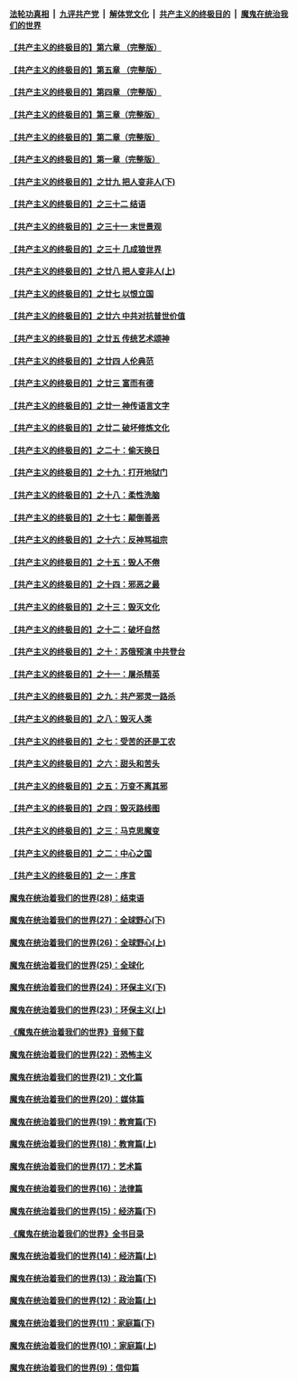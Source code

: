 ####  [法轮功真相](../../../../basic/blob/master/README.md?t=04180301) &nbsp;|&nbsp; [九评共产党](../../../../9ping.md/blob/master/README.md?t=04180301) &nbsp;|&nbsp; [解体党文化](../../../../jtdwh.md/blob/master/README.md?t=04180301)  &nbsp;|&nbsp; [共产主义的终极目的](../../../../gczydzjmd.md/blob/master/README.md?t=04180301) &nbsp;|&nbsp; [魔鬼在统治我们的世界](../../../../mgztzwmdsj.md/blob/master/README.md?t=04180301) 

#### [【共产主义的终极目的】第六章 （完整版）](../pages/nsc422/n11428913.md?t=04180301) 

#### [【共产主义的终极目的】第五章 （完整版）](../pages/nsc422/n11428912.md?t=04180301) 

#### [【共产主义的终极目的】第四章 （完整版）](../pages/nsc422/n11428907.md?t=04180301) 

#### [【共产主义的终极目的】第三章（完整版）](../pages/nsc422/n11428848.md?t=04180301) 

#### [【共产主义的终极目的】第二章（完整版）](../pages/nsc422/n11428831.md?t=04180301) 

#### [【共产主义的终极目的】第一章（完整版）](../pages/nsc422/n11417651.md?t=04180301) 

#### [【共产主义的终极目的】之廿九 把人变非人(下)](../pages/nsc422/n11344140.md?t=04180301) 

#### [【共产主义的终极目的】之三十二 结语](../pages/nsc422/n11360535.md?t=04180301) 

#### [【共产主义的终极目的】之三十一 末世景观](../pages/nsc422/n11351129.md?t=04180301) 

#### [【共产主义的终极目的】之三十 几成狼世界](../pages/nsc422/n11348280.md?t=04180301) 

#### [【共产主义的终极目的】之廿八 把人变非人(上)](../pages/nsc422/n11340492.md?t=04180301) 

#### [【共产主义的终极目的】之廿七 以恨立国](../pages/nsc422/n11336944.md?t=04180301) 

#### [【共产主义的终极目的】之廿六 中共对抗普世价值](../pages/nsc422/n11324785.md?t=04180301) 

#### [【共产主义的终极目的】之廿五 传统艺术颂神](../pages/nsc422/n11296396.md?t=04180301) 

#### [【共产主义的终极目的】之廿四 人伦典范](../pages/nsc422/n11296397.md?t=04180301) 

#### [【共产主义的终极目的】之廿三 富而有德](../pages/nsc422/n11283598.md?t=04180301) 

#### [【共产主义的终极目的】之廿一 神传语言文字](../pages/nsc422/n11263265.md?t=04180301) 

#### [【共产主义的终极目的】之廿二 破坏修炼文化](../pages/nsc422/n11245728.md?t=04180301) 

#### [【共产主义的终极目的】之二十：偷天换日](../pages/nsc422/n11238846.md?t=04180301) 

#### [【共产主义的终极目的】之十九：打开地狱门](../pages/nsc422/n11206376.md?t=04180301) 

#### [【共产主义的终极目的】之十八：柔性洗脑](../pages/nsc422/n11199994.md?t=04180301) 

#### [【共产主义的终极目的】之十七：颠倒善恶](../pages/nsc422/n11179782.md?t=04180301) 

#### [【共产主义的终极目的】之十六：反神骂祖宗](../pages/nsc422/n11166798.md?t=04180301) 

#### [【共产主义的终极目的】之十五：毁人不倦](../pages/nsc422/n11166792.md?t=04180301) 

#### [【共产主义的终极目的】之十四：邪恶之最](../pages/nsc422/n11150249.md?t=04180301) 

#### [【共产主义的终极目的】之十三：毁灭文化](../pages/nsc422/n11135227.md?t=04180301) 

#### [【共产主义的终极目的】之十二：破坏自然](../pages/nsc422/n11135214.md?t=04180301) 

#### [【共产主义的终极目的】之十：苏俄预演 中共登台](../pages/nsc422/n11118424.md?t=04180301) 

#### [【共产主义的终极目的】之十一：屠杀精英](../pages/nsc422/n11118442.md?t=04180301) 

#### [【共产主义的终极目的】之九：共产邪灵一路杀](../pages/nsc422/n11114139.md?t=04180301) 

#### [【共产主义的终极目的】之八：毁灭人类](../pages/nsc422/n11108503.md?t=04180301) 

#### [【共产主义的终极目的】之七：受苦的还是工农](../pages/nsc422/n11101809.md?t=04180301) 

#### [【共产主义的终极目的】之六：甜头和苦头](../pages/nsc422/n11096971.md?t=04180301) 

#### [【共产主义的终极目的】之五：万变不离其邪](../pages/nsc422/n11091285.md?t=04180301) 

#### [【共产主义的终极目的】之四：毁灭路线图](../pages/nsc422/n11086284.md?t=04180301) 

#### [【共产主义的终极目的】之三：马克思魔变](../pages/nsc422/n11061941.md?t=04180301) 

#### [【共产主义的终极目的】之二：中心之国](../pages/nsc422/n11047728.md?t=04180301) 

#### [【共产主义的终极目的】之一：序言](../pages/nsc422/n11086077.md?t=04180301) 

#### [魔鬼在统治着我们的世界(28)：结束语](../pages/nsc422/n10936246.md?t=04180301) 

#### [魔鬼在统治着我们的世界(27)：全球野心(下)](../pages/nsc422/n10928319.md?t=04180301) 

#### [魔鬼在统治着我们的世界(26)：全球野心(上)](../pages/nsc422/n10900318.md?t=04180301) 

#### [魔鬼在统治着我们的世界(25)：全球化](../pages/nsc422/n10788205.md?t=04180301) 

#### [魔鬼在统治着我们的世界(24)：环保主义(下)](../pages/nsc422/n10695307.md?t=04180301) 

#### [魔鬼在统治着我们的世界(23)：环保主义(上)](../pages/nsc422/n10688613.md?t=04180301) 

#### [《魔鬼在统治着我们的世界》音频下载](../pages/nsc422/n10635553.md?t=04180301) 

#### [魔鬼在统治着我们的世界(22)：恐怖主义](../pages/nsc422/n10614727.md?t=04180301) 

#### [魔鬼在统治着我们的世界(21)：文化篇](../pages/nsc422/n10597706.md?t=04180301) 

#### [魔鬼在统治着我们的世界(20)：媒体篇](../pages/nsc422/n10586579.md?t=04180301) 

#### [魔鬼在统治着我们的世界(19)：教育篇(下)](../pages/nsc422/n10564808.md?t=04180301) 

#### [魔鬼在统治着我们的世界(18)：教育篇(上)](../pages/nsc422/n10526970.md?t=04180301) 

#### [魔鬼在统治着我们的世界(17)：艺术篇](../pages/nsc422/n10499093.md?t=04180301) 

#### [魔鬼在统治着我们的世界(16)：法律篇](../pages/nsc422/n10485969.md?t=04180301) 

#### [魔鬼在统治着我们的世界(15)：经济篇(下)](../pages/nsc422/n10469975.md?t=04180301) 

#### [《魔鬼在统治着我们的世界》全书目录](../pages/nsc422/n10464261.md?t=04180301) 

#### [魔鬼在统治着我们的世界(14)：经济篇(上)](../pages/nsc422/n10457370.md?t=04180301) 

#### [魔鬼在统治着我们的世界(13)：政治篇(下)](../pages/nsc422/n10448270.md?t=04180301) 

#### [魔鬼在统治着我们的世界(12)：政治篇(上)](../pages/nsc422/n10444576.md?t=04180301) 

#### [魔鬼在统治着我们的世界(11)：家庭篇(下)](../pages/nsc422/n10440961.md?t=04180301) 

#### [魔鬼在统治着我们的世界(10)：家庭篇(上)](../pages/nsc422/n10435448.md?t=04180301) 

#### [魔鬼在统治着我们的世界(9)：信仰篇](../pages/nsc422/n10432159.md?t=04180301) 

